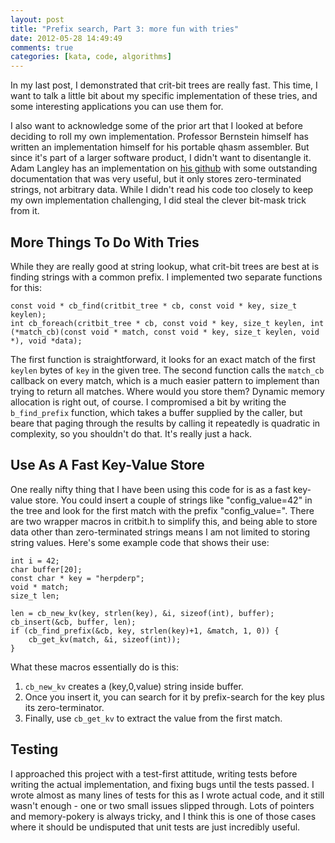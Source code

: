 ```yaml
---
layout: post
title: "Prefix search, Part 3: more fun with tries"
date: 2012-05-28 14:49:49
comments: true
categories: [kata, code, algorithms]
---
```

In my last post, I demonstrated that crit-bit trees are really fast. This time,
I want to talk a little bit about my specific implementation of these tries, and
some interesting applications you can use them for.

I also want to acknowledge some of the prior art that I looked at before
deciding to roll my own implementation. Professor Bernstein himself has written
an implementation himself for his portable qhasm assembler. But since it's part
of a larger software product, I didn't want to disentangle it. Adam Langley has
an implementation on [his github](https://github.com/agl/critbit) with
some outstanding documentation that was very useful, but it only stores
zero-terminated strings, not arbitrary data. While I didn't read his code too
closely to keep my own implementation challenging, I did steal the clever
bit-mask trick from it.

## More Things To Do With Tries

While they are really good at string lookup, what crit-bit trees are best at is
finding strings with a common prefix. I implemented two separate functions for
this:

    const void * cb_find(critbit_tree * cb, const void * key, size_t keylen);
    int cb_foreach(critbit_tree * cb, const void * key, size_t keylen, int (*match_cb)(const void * match, const void * key, size_t keylen, void *), void *data);

The first function is straightforward, it looks for an exact match of the first
`keylen` bytes of `key` in the given tree. The second function
calls the `match_cb` callback on every match, which is a much easier
pattern to implement than trying to return all matches. Where would you store
them? Dynamic memory allocation is right out, of course. I compromised a bit by
writing the `b_find_prefix` function, which takes a buffer supplied by
the caller, but beare that paging through the results by calling it repeatedly
is quadratic in complexity, so you shouldn't do that. It's really just a hack.

## Use As A Fast Key-Value Store

One really nifty thing that I have been using this code for is as a fast
key-value store. You could insert a couple of strings like "config_value=42" in
the tree and look for the first match with the prefix "config_value=". There are
two wrapper macros in critbit.h to simplify this, and being able to store data
other than zero-terminated strings means I am not limited to storing string
values. Here's some example code that shows their use:

    int i = 42;
    char buffer[20];
    const char * key = "herpderp";
    void * match;
    size_t len;
    
    len = cb_new_kv(key, strlen(key), &i, sizeof(int), buffer);
    cb_insert(&cb, buffer, len);
    if (cb_find_prefix(&cb, key, strlen(key)+1, &match, 1, 0)) {
        cb_get_kv(match, &i, sizeof(int));
    }

What these macros essentially do is this:

1. `cb_new_kv` creates a (key,0,value) string inside buffer.
2. Once you insert it, you can search for it by prefix-search for the key plus its zero-terminator.
3. Finally, use `cb_get_kv` to extract the value from the first match.

## Testing

I approached this project with a test-first attitude, writing tests before
writing the actual implementation, and fixing bugs until the tests passed. I
wrote almost as many lines of tests for this as I wrote actual code, and it
still wasn't enough - one or two small issues slipped through. Lots of pointers
and memory-pokery is always tricky, and I think this is one of those cases where
it should be undisputed that unit tests are just incredibly useful.
